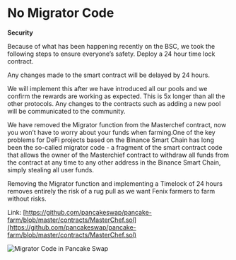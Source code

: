 # No Migrator Code

**Security**

Because of what has been happening recently on the BSC, we took the following steps to ensure everyone’s safety. Deploy a 24 hour time lock contract.

Any changes made to the smart contract will be delayed by 24 hours.

We will implement this after we have introduced all our pools and we confirm the rewards are working as expected. This is 5x longer than all the other protocols. Any changes to the contracts such as adding a new pool will be communicated to the community.

We have removed the Migrator function from the Masterchef contract, now you won’t have to worry about your funds when farming.One of the key problems for DeFi projects based on the Binance Smart Chain has long been the so-called migrator code - a fragment of the smart contract code that allows the owner of the Masterchief contract to withdraw all funds from the contract at any time to any other address in the Binance Smart Chain, simply stealing all user funds.

Removing the Migrator function and implementing a Timelock of 24 hours removes entirely the risk of a rug pull as we want Fenix farmers to farm without risks.

Link: [https://github.com/pancakeswap/pancake-farm/blob/master/contracts/MasterChef.sol](https://github.com/pancakeswap/pancake-farm/blob/master/contracts/MasterChef.sol)​

![Migrator Code in Pancake Swap](https://gblobscdn.gitbook.com/assets%2F-MT5Nug3dG0o_JI3n0I1%2F-MT5NwcCl7o6fJMnYOAA%2F-MT5RDVsuHU_QnNz6fsT%2Fpancake%20code.png?alt=media&token=b7d5c1fc-9d44-423e-8a36-cb78460d4ed7)

